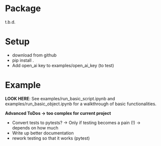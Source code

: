 # Package

t.b.d.

# Setup

- download from github
- pip install .
- Add open_ai key to examples/open_ai_key (to test)

# Example

**LOOK HERE**: See examples/run_basic_script.ipynb and examples/run_basic_object.ipynb for a walkthrough of basic functionalities.

**Advanced ToDos -> too complex for current project**
- Convert tests to pytests? -> Only if testing becomes a pain (!) -> depends on how much 
- Write up better documentation
- rework testing so that it works (pytest)
